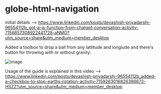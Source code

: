# globe-html-navigation

initial details --> https://www.linkedin.com/posts/devashish-priyadarshi-96554112b_got-a-js-function-from-chatgpt-conversation-activity-7156657308922441728-aNMO?utm_source=share&utm_medium=member_desktop

Added a toolbox to drop a ball from any lattitude and longiude and there's button for throwing with or without gravity:

![image](https://github.com/devashish234073/globe-html-navigation/assets/20777854/aaff5e18-0cc2-4e93-a3ba-34609a71b7f8)

Usage of the guide is explained in this video --> https://www.linkedin.com/posts/devashish-priyadarshi-96554112b_added-a-checkbox-to-stop-earths-rotation-activity-7159263016826396672-HSZZ?utm_source=share&utm_medium=member_desktop
